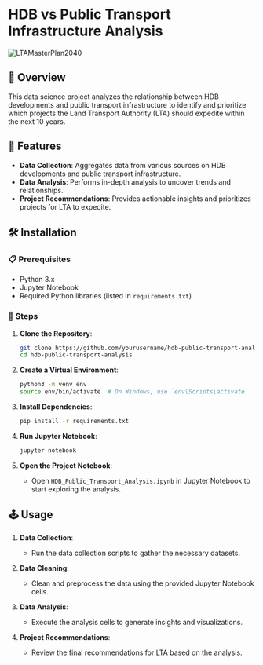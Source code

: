 # HDB vs Public Transport Infrastructure Analysis

![LTAMasterPlan2040]((./res/LTMP2040%20Main%20Summary.png))

## 📙 Overview

This data science project analyzes the relationship between HDB developments and public transport infrastructure to identify and prioritize which projects the Land Transport Authority (LTA) should expedite within the next 10 years.

## 💯 Features

- **Data Collection**: Aggregates data from various sources on HDB developments and public transport infrastructure.
- **Data Analysis**: Performs in-depth analysis to uncover trends and relationships.
- **Project Recommendations**: Provides actionable insights and prioritizes projects for LTA to expedite.

## 🛠️ Installation

### 📋 Prerequisites

- Python 3.x
- Jupyter Notebook
- Required Python libraries (listed in `requirements.txt`)

### 📝 Steps

1. **Clone the Repository**:
    ```sh
    git clone https://github.com/yourusername/hdb-public-transport-analysis.git
    cd hdb-public-transport-analysis
    ```

2. **Create a Virtual Environment**:
    ```sh
    python3 -m venv env
    source env/bin/activate  # On Windows, use `env\Scripts\activate`
    ```

3. **Install Dependencies**:
    ```sh
    pip install -r requirements.txt
    ```

4. **Run Jupyter Notebook**:
    ```sh
    jupyter notebook
    ```

5. **Open the Project Notebook**:
    - Open `HDB_Public_Transport_Analysis.ipynb` in Jupyter Notebook to start exploring the analysis.

## 🕹️ Usage

1. **Data Collection**:
    - Run the data collection scripts to gather the necessary datasets.

2. **Data Cleaning**:
    - Clean and preprocess the data using the provided Jupyter Notebook cells.

3. **Data Analysis**:
    - Execute the analysis cells to generate insights and visualizations.

4. **Project Recommendations**:
    - Review the final recommendations for LTA based on the analysis.

